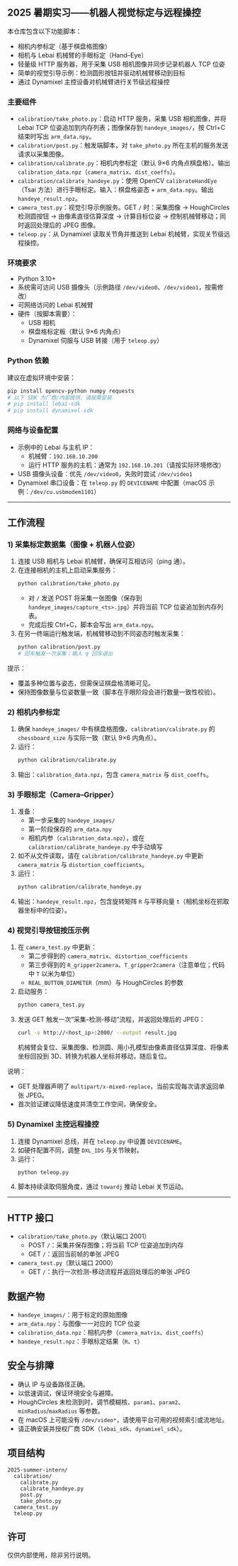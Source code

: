 ## 2025 暑期实习——机器人视觉标定与远程操控

本仓库包含以下功能脚本：
- 相机内参标定（基于棋盘格图像）
- 相机与 Lebai 机械臂的手眼标定（Hand–Eye）
- 轻量级 HTTP 服务器，用于采集 USB 相机图像并同步记录机器人 TCP 位姿
- 简单的视觉引导示例：检测圆形按钮并驱动机械臂移动到目标
- 通过 Dynamixel 主控设备对机械臂进行关节级远程操控

### 主要组件
- `calibration/take_photo.py`：启动 HTTP 服务，采集 USB 相机图像，并将 Lebai TCP 位姿追加到内存列表；图像保存到 `handeye_images/`，按 Ctrl+C 结束时写出 `arm_data.npy`。
- `calibration/post.py`：触发端脚本，对 `take_photo.py` 所在主机的服务发送请求以采集图像。
- `calibration/calibrate.py`：相机内参标定（默认 9×6 内角点棋盘格）。输出 `calibration_data.npz`（`camera_matrix`、`dist_coeffs`）。
- `calibration/calibrate_handeye.py`：使用 OpenCV `calibrateHandEye`（Tsai 方法）进行手眼标定。输入：棋盘格姿态 + `arm_data.npy`。输出 `handeye_result.npz`。
- `camera_test.py`：视觉引导示例服务。GET `/` 时：采集图像 -> HoughCircles 检测圆按钮 -> 由像素直径估算深度 -> 计算目标位姿 -> 控制机械臂移动；同时返回处理后的 JPEG 图像。
- `teleop.py`：从 Dynamixel 读取关节角并推送到 Lebai 机械臂，实现关节级远程操控。

### 环境要求
- Python 3.10+
- 系统需可访问 USB 摄像头（示例路径 `/dev/video0`、`/dev/video1`，按需修改）
- 可网络访问的 Lebai 机械臂
- 硬件（按脚本需要）：
  - USB 相机
  - 棋盘格标定板（默认 9×6 内角点）
  - Dynamixel 伺服与 USB 转接（用于 `teleop.py`）

### Python 依赖
建议在虚拟环境中安装：
```bash
pip install opencv-python numpy requests
# 以下 SDK 为厂商/内部提供，请按需安装
# pip install lebai-sdk
# pip install dynamixel-sdk
```

### 网络与设备配置
- 示例中的 Lebai 与主机 IP：
  - 机械臂：`192.168.10.200`
  - 运行 HTTP 服务的主机：通常为 `192.168.10.201`（请按实际环境修改）
- USB 摄像头设备：优先 `/dev/video0`，失败时尝试 `/dev/video1`
- Dynamixel 串口设备：在 `teleop.py` 的 `DEVICENAME` 中配置（macOS 示例：`/dev/cu.usbmodem1101`）

---

## 工作流程

### 1) 采集标定数据集（图像 + 机器人位姿）
1. 连接 USB 相机与 Lebai 机械臂，确保可互相访问（ping 通）。
2. 在连接相机的主机上启动采集服务：
   ```bash
   python calibration/take_photo.py
   ```
   - 对 `/` 发送 POST 将采集一张图像（保存到 `handeye_images/capture_<ts>.jpg`）并将当前 TCP 位姿追加到内存列表。
   - 完成后按 Ctrl+C，脚本会写出 `arm_data.npy`。
3. 在另一终端运行触发端，机械臂移动到不同姿态时触发采集：
   ```bash
   python calibration/post.py
   # 回车触发一次采集；输入 q 回车退出
   ```

提示：
- 覆盖多种位置与姿态，但需保证棋盘格清晰可见。
- 保持图像数量与位姿数量一致（脚本在手眼阶段会进行数量一致性校验）。

### 2) 相机内参标定
1. 确保 `handeye_images/` 中有棋盘格图像，`calibration/calibrate.py` 的 `chessboard_size` 与实际一致（默认 9×6 内角点）。
2. 运行：
   ```bash
   python calibration/calibrate.py
   ```
3. 输出：`calibration_data.npz`，包含 `camera_matrix` 与 `dist_coeffs`。

### 3) 手眼标定（Camera–Gripper）
1. 准备：
   - 第一步采集的 `handeye_images/`
   - 第一阶段保存的 `arm_data.npy`
   - 相机内参（`calibration_data.npz`），或在 `calibration/calibrate_handeye.py` 中手动填写
2. 如不从文件读取，请在 `calibration/calibrate_handeye.py` 中更新 `camera_matrix` 与 `distortion_coefficients`。
3. 运行：
   ```bash
   python calibration/calibrate_handeye.py
   ```
4. 输出：`handeye_result.npz`，包含旋转矩阵 `R` 与平移向量 `t`（相机坐标在抓取器坐标中的位姿）。

### 4) 视觉引导按钮按压示例
1. 在 `camera_test.py` 中更新：
   - 第二步得到的 `camera_matrix`、`distortion_coefficients`
   - 第三步得到的 `R_gripper2camera`、`T_gripper2camera`（注意单位；代码中 `T` 以米为单位）
   - `REAL_BUTTON_DIAMETER`（mm）与 HoughCircles 的参数
2. 启动服务：
   ```bash
   python camera_test.py
   ```
3. 发送 GET 触发一次“采集-检测-移动”流程，并返回处理后的 JPEG：
   ```bash
   curl -v http://<host_ip>:2000/ --output result.jpg
   ```
   机械臂会复位、采集图像、检测圆、用小孔模型由像素直径估算深度、将像素坐标回投到 3D、转换为机器人坐标并移动，随后复位。

说明：
- GET 处理器声明了 `multipart/x-mixed-replace`，当前实现每次请求返回单张 JPEG。
- 首次验证建议降低速度并清空工作空间，确保安全。

### 5) Dynamixel 主控远程操控
1. 连接 Dynamixel 总线，并在 `teleop.py` 中设置 `DEVICENAME`。
2. 如硬件配置不同，调整 `DXL_IDS` 与关节映射。
3. 运行：
   ```bash
   python teleop.py
   ```
4. 脚本持续读取伺服角度，通过 `towardj` 推动 Lebai 关节运动。

---

## HTTP 接口
- `calibration/take_photo.py`（默认端口 2001）
  - POST `/`：采集并保存图像；将当前 TCP 位姿追加到内存
  - GET `/`：返回当前帧的单张 JPEG
- `camera_test.py`（默认端口 2000）
  - GET `/`：执行一次检测-移动流程并返回处理后的单张 JPEG

## 数据产物
- `handeye_images/`：用于标定的原始图像
- `arm_data.npy`：与图像一一对应的 TCP 位姿
- `calibration_data.npz`：相机内参（`camera_matrix`、`dist_coeffs`）
- `handeye_result.npz`：手眼标定结果（`R`、`t`）

## 安全与排障
- 确认 IP 与设备路径正确。
- 以低速调试，保证环境安全与避障。
- HoughCircles 未检测到时，调节模糊核、`param1`、`param2`、`minRadius`/`maxRadius` 等参数。
- 在 macOS 上可能没有 `/dev/video*`，请使用平台可用的视频索引或流地址。
- 请正确安装并授权厂商 SDK（`lebai_sdk`、`dynamixel_sdk`）。

## 项目结构
```
2025-summer-intern/
  calibration/
    calibrate.py
    calibrate_handeye.py
    post.py
    take_photo.py
  camera_test.py
  teleop.py
```

## 许可
仅供内部使用，除非另行说明。
